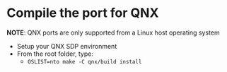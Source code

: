 # Compile the port for QNX

**NOTE**: QNX ports are only supported from a Linux host operating system

- Setup your QNX SDP environment
- From the root folder, type:
	- `OSLIST=nto make -C qnx/build install`
